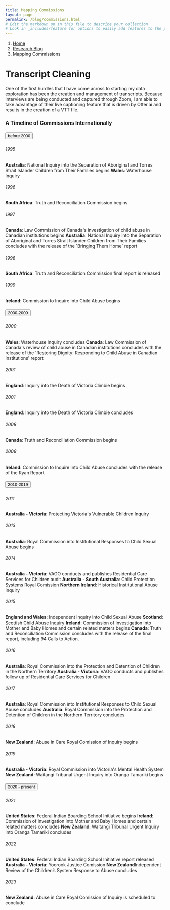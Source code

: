 ```yaml
---
title: Mapping Commissions
layout: page
permalink: /blog/commissions.html
# Edit the markdown on in this file to describe your collection
# Look in _includes/feature for options to easily add features to the page
---
```


<nav style="--bs-breadcrumb-divider: url(&#34;data:image/svg+xml,%3Csvg xmlns='http://www.w3.org/2000/svg' width='8' height='8'%3E%3Cpath d='M2.5 0L1 1.5 3.5 4 1 6.5 2.5 8l4-4-4-4z' fill='currentColor'/%3E%3C/svg%3E&#34;);" aria-label="breadcrumb">
  <ol class="breadcrumb">
    <li class="breadcrumb-item"><a href="#">Home</a></li>
    <li class="breadcrumb-item"><a href="/blog.html">Research Blog</a></li>
    <li class="breadcrumb-item active" aria-current="page">Mapping Commissions</li>
  </ol>
</nav>

# Transcript Cleaning

One of the first hurdles that I have come across to starting my data exploration has been the creation and management of transcripts. Because interviews are being conducted and captured through Zoom, I am able to take advantage of their live captioning feature that is driven by Otter.ai and results in the creation of a VTT file.

### A Timeline of Commissions Internationally

<div id="accordion">
  <div class="card">
    <div class="card-header" id="headingOne">
      <h5 class="mb-0">
        <button class="btn btn-link" data-toggle="collapse" data-target="#collapseOne" aria-expanded="true" aria-controls="collapseOne">
          before 2000
        </button>
      </h5>
    </div>
    <div id="collapseOne" class="collapse show" aria-labelledby="headingOne" data-parent="#accordion">
    <div class="card-body">
     <h6>1995</h6>
     <b>Australia</b>: National Inquiry into the Separation of Aboriginal and Torres Strait Islander Children from Their Families begins
     <b>Wales</b>: Waterhouse Inquiry
     <h6>1996</h6>
     <b>South Africa</b>: Truth and Reconciliation Commission begins
     <h6>1997</h6> 
     <b>Canada</b>: Law Commission of Canada's investigation of child abuse in Canadian institutions begins
     <b>Australia</b>: National Inquiry into the Separation of Aboriginal and Torres Strait Islander Children from Their Families concludes with the release of the `Bringing Them Home` report
     <h6>1998</h6>
     <b>South Africa</b>: Truth and Reconciliation Commission final report is released
     <h6>1999</h6>
     <b>Ireland</b>: Commission to Inquire into Child Abuse begins
      </div>
    </div>
  </div>
  <div class="card">
    <div class="card-header" id="headingTwo">
      <h5 class="mb-0">
        <button class="btn btn-link collapsed" data-toggle="collapse" data-target="#collapseTwo" aria-expanded="false" aria-controls="collapseTwo">
          2000-2009
        </button>
      </h5>
    </div>
    <div id="collapseTwo" class="collapse" aria-labelledby="headingTwo" data-parent="#accordion">
      <div class="card-body">
        <h6>2000</h6>
      <b>Wales</b>: Waterhouse Inquiry concludes
      <b>Canada</b>: Law Commission of Canada's review of child abuse in Canadian institutions concludes with the release of the 'Restoring Dignity: Responding to Child Abuse in Canadian Institutions' report
       <h6>2001</h6>
     <b>England</b>: Inquiry into the Death of Victoria Climbie begins
        <h6>2001</h6>
     <b>England</b>: Inquiry into the Death of Victoria Climbie concludes
     <h6>2008</h6>
     <b>Canada</b>: Truth and Reconciliation Commission begins
      <h6>2009</h6>
      <b>Ireland</b>: Commission to Inquire into Child Abuse concludes with the release of the Ryan Report
      </div>
    </div>
  </div>
  <div class="card">
    <div class="card-header" id="headingThree">
      <h5 class="mb-0">
        <button class="btn btn-link collapsed" data-toggle="collapse" data-target="#collapseThree" aria-expanded="false" aria-controls="collapseThree">
          2010-2019
        </button>
      </h5>
    </div>
    <div id="collapseThree" class="collapse" aria-labelledby="headingThree" data-parent="#accordion">
      <div class="card-body">
<h6>2011</h6>
     <b>Australia - Victoria</b>: Protecting Victoria's Vulnerable Children Inquiry
<h6>2013</h6>
     <b>Australia</b>: Royal Commission into Institutional Responses to Child Sexual Abuse begins
<h6>2014</h6>
     <b>Australia - Victoria</b>: VAGO conducts and publishes Residential Care Services for Children audit
     <b>Australia - South Australia</b>: Child Protection Systems Royal Comission
     <b>Northern Ireland</b>: Historical Institutional Abuse Inquiry
<h6>2015</h6>
     <b>England and Wales</b>: Independent Inquiry into Child Sexual Abuse
     <b>Scotland</b>: Scottish Child Abuse Inquiry
     <b>Ireland</b>: Commission of Investigation into Mother and Baby Homes and certain related matters begins
    <b>Canada</b>: Truth and Reconciliation Commission concludes with the release of the final report, including 94 Calls to Action.
<h6>2016</h6>
 <b>Australia</b>: Royal Commission into the Protection and Detention of Children in the Northern Territory
   <b>Australia - Victoria</b>: VAGO conducts and publishes follow up of Residential Care Services for Children
 <h6>2017</h6>
    <b>Australia</b>: Royal Commission into Institutional Responses to Child Sexual Abuse concludes
  <b>Australia</b>: Royal Commission into the Protection and Detention of Children in the Northern Territory concludes  
<h6>2018</h6>
 <b>New Zealand</b>: Abuse in Care Royal Comission of Inquiry begins
<h6>2019</h6>
 <b>Australia - Victoria</b>: Royal Commission into Victoria's Mental Health System
 <b>New Zealand</b>: Waitangi Tribunal Urgent Inquiry into Oranga Tamariki begins
      </div>
    </div>
    <div class="card">
    <div class="card-header" id="headingThree">
      <h5 class="mb-0">
        <button class="btn btn-link collapsed" data-toggle="collapse" data-target="#collapseThree" aria-expanded="false" aria-controls="collapseThree">
          2020 - present
        </button>
      </h5>
    </div>
    <div id="collapseThree" class="collapse" aria-labelledby="headingThree" data-parent="#accordion">
      <div class="card-body">
<h6>2021</h6>
 <b>United States</b>: Federal Indian Boarding School Initiative begins
 <b>Ireland</b>: Commission of Investigation into Mother and Baby Homes and certain related matters concludes
 <b>New Zealand</b>: Waitangi Tribunal Urgent Inquiry into Oranga Tamariki concludes
<h6>2022</h6>
 <b>United States</b>: Federal Indian Boarding School Initiative report released
 <b>Australia - Victoria</b>: Yoorook Justice Comission
<b>New Zealand</b>Independent Review of the Children’s System Response to Abuse concludes
<h6>2023</h6>
 <b>New Zealand</b>: Abuse in Care Royal Comission of Inquiry is scheduled to conclude
      </div>
    </div>
  </div>